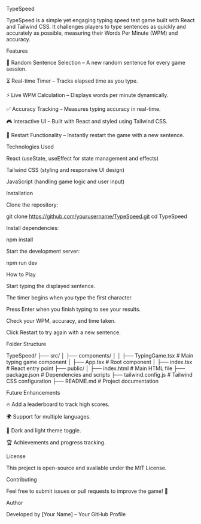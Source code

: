 TypeSpeed

TypeSpeed is a simple yet engaging typing speed test game built with React and Tailwind CSS. It challenges players to type sentences as quickly and accurately as possible, measuring their Words Per Minute (WPM) and accuracy.

Features

🎯 Random Sentence Selection – A new random sentence for every game session.

⏳ Real-time Timer – Tracks elapsed time as you type.

⚡ Live WPM Calculation – Displays words per minute dynamically.

✅ Accuracy Tracking – Measures typing accuracy in real-time.

🎮 Interactive UI – Built with React and styled using Tailwind CSS.

🔄 Restart Functionality – Instantly restart the game with a new sentence.

Technologies Used

React (useState, useEffect for state management and effects)

Tailwind CSS (styling and responsive UI design)

JavaScript (handling game logic and user input)

Installation

Clone the repository:

git clone https://github.com/yourusername/TypeSpeed.git
cd TypeSpeed

Install dependencies:

npm install

Start the development server:

npm run dev

How to Play

Start typing the displayed sentence.

The timer begins when you type the first character.

Press Enter when you finish typing to see your results.

Check your WPM, accuracy, and time taken.

Click Restart to try again with a new sentence.

Folder Structure

TypeSpeed/
├── src/
│   ├── components/
│   │   ├── TypingGame.tsx  # Main typing game component
│   ├── App.tsx             # Root component
│   ├── index.tsx           # React entry point
├── public/
│   ├── index.html          # Main HTML file
├── package.json            # Dependencies and scripts
├── tailwind.config.js      # Tailwind CSS configuration
├── README.md               # Project documentation

Future Enhancements

🔥 Add a leaderboard to track high scores.

🌍 Support for multiple languages.

🎨 Dark and light theme toggle.

🏆 Achievements and progress tracking.

License

This project is open-source and available under the MIT License.

Contributing

Feel free to submit issues or pull requests to improve the game! 🚀

Author

Developed by [Your Name] – Your GitHub Profile

